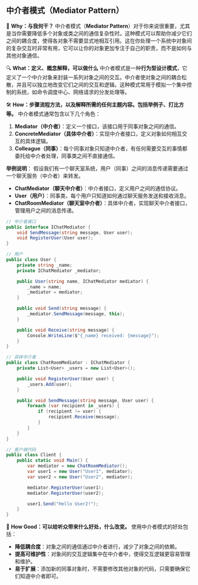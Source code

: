 ﻿## 中介者模式（**Mediator Pattern**）

🌟 **Why：与我何干？**
中介者模式（**Mediator Pattern**）对于你来说很重要，尤其是当你需要降低多个对象或类之间的通信复杂性时。这种模式可以帮助你减少它们之间的耦合度，使得各对象不需要显式地相互引用。这在你处理一个系统中对象间的复杂交互时非常有用，它可以让你的对象更加专注于自己的职责，而不是如何与其他对象通信。

🔍 **What：定义、概念解释，可以做什么**
中介者模式是一种**行为型设计模式**，它定义了一个中介对象来封装一系列对象之间的交互。中介者使对象之间的耦合松散，并且可以独立地改变它们之间的交互和逻辑。这种模式常用于模拟一个集中控制的系统，如命令调度中心、网络请求的分发处理等。

🛠️ **How：步骤流程方法，以及解释所需的任何主题内容。包括举例子、打比方等。**
中介者模式通常包含以下几个角色：

1. **Mediator（中介者）**：定义一个接口，该接口用于同事对象之间的通信。
2. **ConcreteMediator（具体中介者）**：实现中介者接口，定义对象如何相互交互的具体逻辑。
3. **Colleague（同事）**：每个同事对象只知道中介者，有任何需要交互的事情都委托给中介者处理，同事类之间不直接通信。

**举例说明**：
假设我们有一个聊天室系统，用户（同事）之间的消息传递需要通过一个聊天服务（中介者）来转发。

- **ChatMediator（聊天中介者）**：中介者接口，定义用户之间的通信协议。
- **User（用户）**：同事类，每个用户只知道如何通过聊天服务发送和接收消息。
- **ChatRoomMediator（聊天室中介者）**：具体中介者，实现聊天中介者接口，管理用户之间的消息传递。

```csharp
// 中介者接口
public interface IChatMediator {
    void SendMessage(string message, User user);
    void RegisterUser(User user);
}

// 用户
public class User {
    private string _name;
    private IChatMediator _mediator;

    public User(string name, IChatMediator mediator) {
        _name = name;
        _mediator = mediator;
    }

    public void Send(string message) {
        _mediator.SendMessage(message, this);
    }

    public void Receive(string message) {
        Console.WriteLine($"{_name} received: {message}");
    }
}

// 具体中介者
public class ChatRoomMediator : IChatMediator {
    private List<User> _users = new List<User>();

    public void RegisterUser(User user) {
        _users.Add(user);
    }

    public void SendMessage(string message, User user) {
        foreach (var recipient in _users) {
            if (recipient != user) {
                recipient.Receive(message);
            }
        }
    }
}

// 客户端代码
public class Client {
    public static void Main() {
        var mediator = new ChatRoomMediator();
        var user1 = new User("User1", mediator);
        var user2 = new User("User2", mediator);

        mediator.RegisterUser(user1);
        mediator.RegisterUser(user2);

        user1.Send("Hello User2!");
    }
}
```

🎯 **How Good：可以给听众带来什么好处，什么改变。**
使用中介者模式的好处包括：

- **降低耦合度**：对象之间的通信通过中介者进行，减少了对象之间的依赖。
- **提高可维护性**：对象间的交互逻辑集中在中介者中，使得交互逻辑更容易管理和维护。
- **易于扩展**：添加新的同事对象时，不需要修改其他对象的代码，只需要确保它们知道中介者即可。
